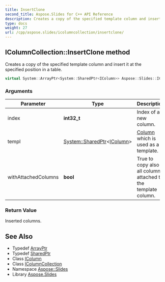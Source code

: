 ```yaml
---
title: InsertClone
second_title: Aspose.Slides for C++ API Reference
description: Creates a copy of the specified template column and insert it at the specified position in a table.
type: docs
weight: 27
url: /cpp/aspose.slides/icolumncollection/insertclone/
---
```

## IColumnCollection::InsertClone method


Creates a copy of the specified template column and insert it at the specified position in a table.

```cpp
virtual System::ArrayPtr<System::SharedPtr<IColumn>> Aspose::Slides::IColumnCollection::InsertClone(int32_t index, System::SharedPtr<IColumn> templ, bool withAttachedColumns)=0
```


### Arguments

| Parameter | Type | Description |
| --- | --- | --- |
| index | **int32_t** | Index of a new column. |
| templ | [System::SharedPtr](../../../system/sharedptr/)\<[IColumn](../../icolumn/)\> | [Column](../../column/) which is used as a template. |
| withAttachedColumns | **bool** | True to copy also all columns attached to the template column. |

### Return Value

Inserted columns.

## See Also

* Typedef [ArrayPtr](../../../system/arrayptr/)
* Typedef [SharedPtr](../../../system/sharedptr/)
* Class [IColumn](../../icolumn/)
* Class [IColumnCollection](../)
* Namespace [Aspose::Slides](../../)
* Library [Aspose.Slides](../../../)
